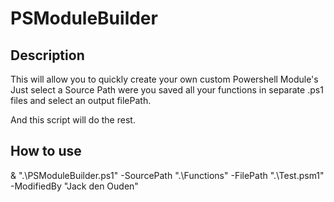 # PSModuleBuilder

## Description
This will allow you to quickly create your own custom Powershell Module's
Just select a Source Path were you saved all your functions in separate .ps1 files
and select an output filePath.

And this script will do the rest.
## How to use
& ".\PSModuleBuilder.ps1" -SourcePath ".\Functions" -FilePath ".\Test.psm1" -ModifiedBy "Jack den Ouden"